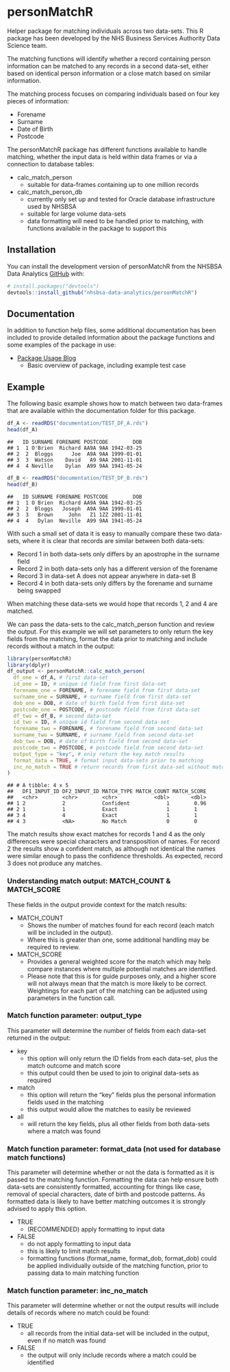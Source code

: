
# personMatchR

Helper package for matching individuals across two data-sets. This R
package has been developed by the NHS Business Services Authority Data
Science team.

The matching functions will identify whether a record containing person
information can be matched to any records in a second data-set, either
based on identical person information or a close match based on similar
information.

The matching process focuses on comparing individuals based on four key
pieces of information:

- Forename
- Surname
- Date of Birth
- Postcode

The personMatchR package has different functions available to handle
matching, whether the input data is held within data frames or via a
connection to database tables:

- calc_match_person
  - suitable for data-frames containing up to one million records
- calc_match_person_db
  - currently only set up and tested for Oracle database infrastructure
    used by NHSBSA
  - suitable for large volume data-sets
  - data formatting will need to be handled prior to matching, with
    functions available in the package to support this

## Installation

You can install the development version of personMatchR from the NHSBSA
Data Analytics [GitHub](https://github.com/nhsbsa-data-analytics/) with:

``` r
# install.packages("devtools")
devtools::install_github("nhsbsa-data-analytics/personMatchR")
```

## Documentation

In addition to function help files, some additional documentation has
been included to provide detailed information about the package
functions and some examples of the package in use:

- [Package Usage Blog](documentation/personMatchR%20Usage%20Blog.pdf)
  - Basic overview of package, including example test case

## Example

The following basic example shows how to match between two data-frames
that are available within the documentation folder for this package.

``` r
df_A <- readRDS("documentation/TEST_DF_A.rds")
head(df_A)
```

    ##   ID SURNAME FORENAME POSTCODE        DOB
    ## 1  1 O'Brien  Richard AA9A 9AA 1942-03-25
    ## 2  2  Bloggs      Joe  A9A 9AA 1999-01-01
    ## 3  3  Watson    David   A9 9AA 2001-11-01
    ## 4  4 Neville    Dylan  A99 9AA 1941-05-24

``` r
df_B <- readRDS("documentation/TEST_DF_B.rds")
head(df_B)
```

    ##   ID SURNAME FORENAME POSTCODE        DOB
    ## 1  1 O Brien  Richard AA9A 9AA 1942-03-25
    ## 2  2  Bloggs   Joseph  A9A 9AA 1999-01-01
    ## 3  3   Brown     John   Z1 1ZZ 2001-11-01
    ## 4  4   Dylan  Neville  A99 9AA 1941-05-24

With such a small set of data it is easy to manually compare these two
data-sets, where it is clear that records are similar between both
data-sets:

- Record 1 in both data-sets only differs by an apostrophe in the
  surname field
- Record 2 in both data-sets only has a different version of the
  forename
- Record 3 in data-set A does not appear anywhere in data-set B
- Record 4 in both data-sets only differs by the forename and surname
  being swapped

When matching these data-sets we would hope that records 1, 2 and 4 are
matched.

We can pass the data-sets to the calc_match_person function and review
the output. For this example we will set parameters to only return the
key fields from the matching, format the data prior to matching and
include records without a match in the output:

``` r
library(personMatchR)
library(dplyr)
df_output <- personMatchR::calc_match_person(
  df_one = df_A, # first data-set
  id_one = ID, # unique id field from first data-set
  forename_one = FORENAME, # forename field from first data-set
  surname_one = SURNAME, # surname field from first data-set
  dob_one = DOB, # date of birth field from first data-set
  postcode_one = POSTCODE, # postcode field from first data-set
  df_two = df_B, # second data-set
  id_two = ID, # unique id field from second data-set
  forename_two = FORENAME, # forename field from second data-set
  surname_two = SURNAME, # surname field from second data-set
  dob_two = DOB, # date of birth field from second data-set
  postcode_two = POSTCODE, # postcode field from second data-set
  output_type = "key", # only return the key match results
  format_data = TRUE, # format input data-sets prior to matching
  inc_no_match = TRUE # return records from first data-set without matches
)
```

    ## # A tibble: 4 x 5
    ##   DF1_INPUT_ID DF2_INPUT_ID MATCH_TYPE MATCH_COUNT MATCH_SCORE
    ##   <chr>        <chr>        <chr>            <dbl>       <dbl>
    ## 1 2            2            Confident            1        0.96
    ## 2 1            1            Exact                1        1   
    ## 3 4            4            Exact                1        1   
    ## 4 3            <NA>         No Match             0        0

The match results show exact matches for records 1 and 4 as the only
differences were special characters and transposition of names. For
record 2 the results show a confident match, as although not identical
the names were similar enough to pass the confidence thresholds. As
expected, record 3 does not produce any matches.

### Understanding match output: MATCH_COUNT & MATCH_SCORE

These fields in the output provide context for the match results:

- MATCH_COUNT
  - Shows the number of matches found for each record (each match will
    be included in the output).
  - Where this is greater than one, some additional handling may be
    required to review.
- MATCH_SCORE
  - Provides a general weighted score for the match which may help
    compare instances where multiple potential matches are identified.
  - Please note that this is for guide purposes only, and a higher score
    will not always mean that the match is more likely to be correct.
    Weightings for each part of the matching can be adjusted using
    parameters in the function call.

### Match function parameter: output_type

This parameter will determine the number of fields from each data-set
returned in the output:

- key
  - this option will only return the ID fields from each data-set, plus
    the match outcome and match score
  - this output could then be used to join to original data-sets as
    required
- match
  - this option will return the “key” fields plus the personal
    information fields used in the matching
  - this output would allow the matches to easily be reviewed
- all
  - will return the key fields, plus all other fields from both
    data-sets where a match was found

### Match function parameter: format_data (not used for database match functions)

This parameter will determine whether or not the data is formatted as it
is passed to the matching function. Formatting the data can help ensure
both data-sets are consistently formatted, accounting for things like
case, removal of special characters, date of birth and postcode
patterns. As formatted data is likely to have better matching outcomes
it is strongly advised to apply this option.

- TRUE
  - (RECOMMENDED) apply formatting to input data
- FALSE
  - do not apply formatting to input data
  - this is likely to limit match results
  - formatting functions (format_name, format_dob, format_dob) could be
    applied individually outside of the matching function, prior to
    passing data to main matching function

### Match function parameter: inc_no_match

This parameter will determine whether or not the output results will
include details of records where no match could be found:

- TRUE
  - all records from the initial data-set will be included in the
    output, even if no match was found
- FALSE
  - the output will only include records where a match could be
    identified
